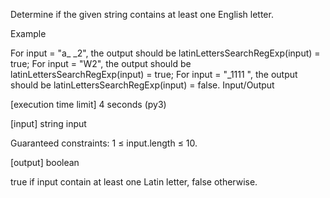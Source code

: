 Determine if the given string contains at least one English letter.

Example

For input = "a_ _2", the output should be
latinLettersSearchRegExp(input) = true;
For input = "W2", the output should be
latinLettersSearchRegExp(input) = true;
For input = "_1111 ", the output should be
latinLettersSearchRegExp(input) = false.
Input/Output

[execution time limit] 4 seconds (py3)

[input] string input

Guaranteed constraints:
1 ≤ input.length ≤ 10.

[output] boolean

true if input contain at least one Latin letter, false otherwise.